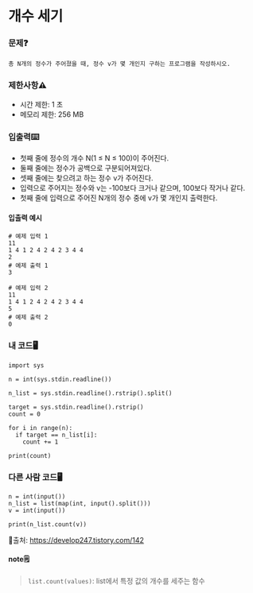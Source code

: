 # 개수 세기

### 문제❓
```
총 N개의 정수가 주어졌을 때, 정수 v가 몇 개인지 구하는 프로그램을 작성하시오.
```

### 제한사항⚠️
* 시간 제한: 1 초
* 메모리 제한: 256 MB

### 입출력⌨️
* 첫째 줄에 정수의 개수 N(1 ≤ N ≤ 100)이 주어진다. 
* 둘째 줄에는 정수가 공백으로 구분되어져있다. 
* 셋째 줄에는 찾으려고 하는 정수 v가 주어진다. 
* 입력으로 주어지는 정수와 v는 -100보다 크거나 같으며, 100보다 작거나 같다.
* 첫째 줄에 입력으로 주어진 N개의 정수 중에 v가 몇 개인지 출력한다.

#### 입출력 예시
```
# 예제 입력 1 
11
1 4 1 2 4 2 4 2 3 4 4
2
# 예제 출력 1 
3

# 예제 입력 2 
11
1 4 1 2 4 2 4 2 3 4 4
5
# 예제 출력 2 
0
```

### 내 코드🖥️
```
import sys

n = int(sys.stdin.readline())

n_list = sys.stdin.readline().rstrip().split()

target = sys.stdin.readline().rstrip()
count = 0

for i in range(n):
  if target == n_list[i]:
    count += 1

print(count)
```


### 다른 사람 코드🖥️
```
n = int(input())
n_list = list(map(int, input().split()))
v = int(input())

print(n_list.count(v))
```
🔗출처: https://develop247.tistory.com/142

#### note🗒️
> `list.count(values)`: list에서 특정 값의 개수를 세주는 함수

